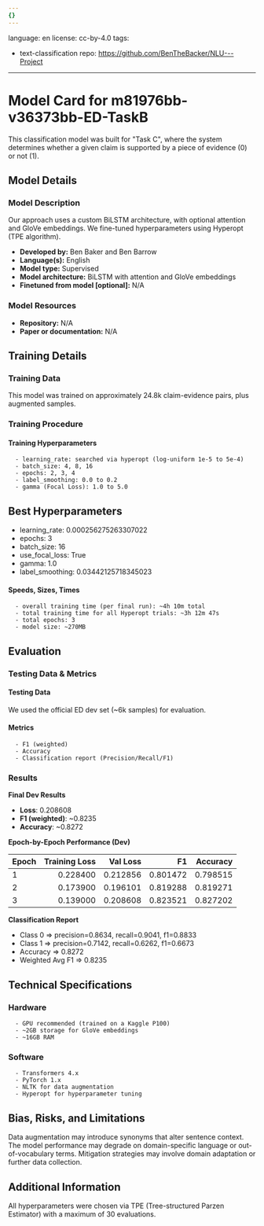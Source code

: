 ```yaml
---
{}
---
```

language: en
license: cc-by-4.0
tags:
- text-classification
repo: https://github.com/BenTheBacker/NLU---Project

---

# Model Card for m81976bb-v36373bb-ED-TaskB

<!-- Provide a quick summary of what the model is/does. -->

This classification model was built for "Task C",
      where the system determines whether a given claim is supported by
      a piece of evidence (0) or not (1).


## Model Details

### Model Description

<!-- Provide a longer summary of what this model is. -->

Our approach uses a custom BiLSTM architecture, with optional attention
      and GloVe embeddings. We fine-tuned hyperparameters using Hyperopt
      (TPE algorithm).

- **Developed by:** Ben Baker and Ben Barrow
- **Language(s):** English
- **Model type:** Supervised
- **Model architecture:** BiLSTM with attention and GloVe embeddings
- **Finetuned from model [optional]:** N/A

### Model Resources

<!-- Provide links where applicable. -->

- **Repository:** N/A
- **Paper or documentation:** N/A

## Training Details

### Training Data

<!-- This is a short stub of information on the training data that was used, and documentation related to data pre-processing or additional filtering (if applicable). -->

This model was trained on approximately 24.8k claim-evidence pairs, plus augmented samples.

### Training Procedure

<!-- This relates heavily to the Technical Specifications. Content here should link to that section when it is relevant to the training procedure. -->

#### Training Hyperparameters

<!-- This is a summary of the values of hyperparameters used in training the model. -->


      - learning_rate: searched via hyperopt (log-uniform 1e-5 to 5e-4)
      - batch_size: 4, 8, 16
      - epochs: 2, 3, 4
      - label_smoothing: 0.0 to 0.2
      - gamma (Focal Loss): 1.0 to 5.0


## Best Hyperparameters

- learning_rate: 0.000256275263307022
- epochs: 3
- batch_size: 16
- use_focal_loss: True
- gamma: 1.0
- label_smoothing: 0.03442125718345023



#### Speeds, Sizes, Times

<!-- This section provides information about how roughly how long it takes to train the model and the size of the resulting model. -->


      - overall training time (per final run): ~4h 10m total
      - total training time for all Hyperopt trials: ~3h 12m 47s
      - total epochs: 3
      - model size: ~270MB


## Evaluation

<!-- This section describes the evaluation protocols and provides the results. -->

### Testing Data & Metrics

#### Testing Data

<!-- This should describe any evaluation data used (e.g., the development/validation set provided). -->

We used the official ED dev set (~6k samples) for evaluation.

#### Metrics

<!-- These are the evaluation metrics being used. -->


      - F1 (weighted)
      - Accuracy
      - Classification report (Precision/Recall/F1)


### Results

**Final Dev Results**
- **Loss**: 0.208608
- **F1 (weighted)**: ~0.8235
- **Accuracy**: ~0.8272

**Epoch-by-Epoch Performance (Dev)**

| Epoch | Training Loss | Val Loss  | F1      | Accuracy  |
|-------|--------------:|----------:|--------:|----------:|
|   1   | 0.228400      | 0.212856  | 0.801472| 0.798515  |
|   2   | 0.173900      | 0.196101  | 0.819288| 0.819271  |
|   3   | 0.139000      | 0.208608  | 0.823521| 0.827202  |

**Classification Report**
- Class 0 => precision=0.8634, recall=0.9041, f1=0.8833
- Class 1 => precision=0.7142, recall=0.6262, f1=0.6673
- Accuracy => 0.8272
- Weighted Avg F1 => 0.8235


## Technical Specifications

### Hardware


      - GPU recommended (trained on a Kaggle P100)
      - ~2GB storage for GloVe embeddings
      - ~16GB RAM


### Software


      - Transformers 4.x
      - PyTorch 1.x
      - NLTK for data augmentation
      - Hyperopt for hyperparameter tuning


## Bias, Risks, and Limitations

<!-- This section is meant to convey both technical and sociotechnical limitations. -->

Data augmentation may introduce synonyms that alter sentence context.
      The model performance may degrade on domain-specific language
      or out-of-vocabulary terms. Mitigation strategies may involve
      domain adaptation or further data collection.

## Additional Information

<!-- Any other information that would be useful for other people to know. -->

All hyperparameters were chosen via TPE (Tree-structured Parzen Estimator)
      with a maximum of 30 evaluations.
